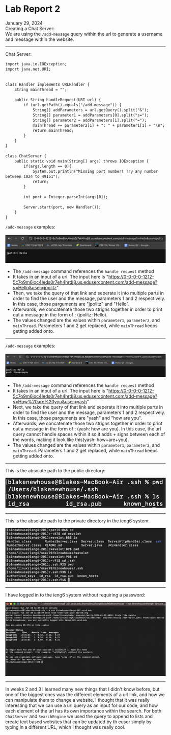 # Lab Report 2 <br/>
January 29, 2024 <br/>
Creating a Chat Server: <br/>
We are using the `/add-message` query within the url to generate a username and message within the website.

---

Chat Server:
```
import java.io.IOException;
import java.net.URI;


class Handler implements URLHandler {
    String mainThread = "";

    public String handleRequest(URI url) {
        if (url.getPath().equals("/add-message")) {
            String[] addParameters = url.getQuery().split("&");
            String[] parameter1 = addParameters[0].split("s=");
            String[] parameter2 = addParameters[1].split("=");
            mainThread += parameter2[1] + ": " + parameter1[1] + "\n";
            return mainThread;
        }
    }
}

class ChatServer {
    public static void main(String[] args) throws IOException {
        if(args.length == 0){
            System.out.println("Missing port number! Try any number between 1024 to 49151");
            return;
        }

        int port = Integer.parseInt(args[0]);

        Server.start(port, new Handler());
    }
}
```
`/add-message` examples: <br/>
<br/>
![Adding Messages](./Screenshots/addMessageExample2.png) <br/>
* The `/add-message` command references the `handle request` method
* It takes in an input of a url. The input here is "https://0-0-0-0-1212-5c7o9m6ioc4leds0r7eh4hrdj8.us.edusercontent.com/add-message?s=Hello&user=jpolitz".
* Then, we take the query of that link and seperate it into multiple parts in order to find the user and the message, parameters 1 and 2 respectively. In this case, those parguments are "jpolitz" and "Hello".
* Afterwards, we concatenate those two strigns together in order to print out a message in the form of <user>: <message>(jpolitz: Hello).
* The values changed are the values within `parameter1`, `parameter2`, and `mainThread`. Parameters 1 and 2 get replaced, while `mainThread` keeps getting added onto.

---

`/add-message` examples: <br/>
<br/>
![Adding Messages](./Screenshots/addMessageExample1.png)
* The `/add-message` command references the `handle request` method
* It takes in an input of a url. The input here is "https://0-0-0-0-1212-5c7o9m6ioc4leds0r7eh4hrdj8.us.edusercontent.com/add-message?s=How%20are%20you&user=yash".
*  Next, we take the query of that link and seperate it into multiple parts in order to find the user and the message, parameters 1 and 2 respectively. In this case, those parguments are "yash" and "how are you".
* Afterwards, we concatenate those two strigns together in order to print out a message in the form of <user>: <message>(yash: how are you). In this case, the url query cannot handle spaces within it so it adds + signs between each of the words, making it look like this(yash: how+are+you).
* The values changed are the values within `parameter1`, `parameter2`, and `mainThread`. Parameters 1 and 2 get replaced, while `mainThread` keeps getting added onto.

---

This is the absolute path to the public directory: <br/>

![Public Directory](./Screenshots/PublicLocation)

---

This is the absolute path to the private directory in the ieng6 system: <br/>

![Private Directory](./Screenshots/pwdOfPrivateKeys.png)

---

I have logged in to the ieng6 system without requiring a password: <br/>

![No Password Needed](./Screenshots/NoPassword)

---

In weeks 2 and 3 I learned many new things that I didn't know before, but one of the biggest ones was the different elements of a url link, and how we can manipulate them to change a website. I thought that it was really interesting that we can use a url query as an input for our code, and how each element of the url has its own importance within the search. For both `ChatServer` and `SearchEngine` we used the query to append to lists and create text based websites that can be updated by th euser simply by typing in a different URL, which I thought was really cool.

